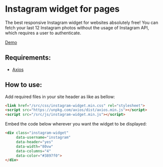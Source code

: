 # Instagram widget for pages
The best responsive Instagram widget for websites absolutely free! You can fetch your last 12 Instagram photos without the usage of Instagram API, which requires a user to authenticate.

[Demo](https://jakubskowronski.com/instagram-widget)

## Requirements:
- [Axios](https://github.com/axios/axios#installing)

## How to use:
Add required files in your site header as like as bellow:

```html
<link href="/src/css/instagram-widget.min.css" rel="stylesheet">
<script src="https://unpkg.com/axios/dist/axios.min.js"></script>
<script src="/src/js/instagram-widget.min.js"></script>
```

Embed the code below wherever you want the widget to be displayed:

```html
<div class="instagram-widget"
     data-username="instagram"
     data-header="yes"
     data-width="80vw"
     data-columns="4"
     data-color="#3897f0">
</div>
```
